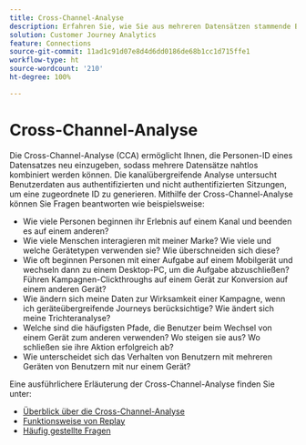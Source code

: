 ```yaml
---
title: Cross-Channel-Analyse
description: Erfahren Sie, wie Sie aus mehreren Datensätzen stammende Besucher-IDs neu eingeben können, damit Besucher zusammengeführt werden können.
solution: Customer Journey Analytics
feature: Connections
source-git-commit: 11ad1c91d07e8d4d6dd0186de68b1cc1d715ffe1
workflow-type: ht
source-wordcount: '210'
ht-degree: 100%

---
```



# Cross-Channel-Analyse

Die Cross-Channel-Analyse (CCA) ermöglicht Ihnen, die Personen-ID eines Datensatzes neu einzugeben, sodass mehrere Datensätze nahtlos kombiniert werden können. Die kanalübergreifende Analyse untersucht Benutzerdaten aus authentifizierten und nicht authentifizierten Sitzungen, um eine zugeordnete ID zu generieren. Mithilfe der Cross-Channel-Analyse können Sie Fragen beantworten wie beispielsweise:

* Wie viele Personen beginnen ihr Erlebnis auf einem Kanal und beenden es auf einem anderen?
* Wie viele Menschen interagieren mit meiner Marke? Wie viele und welche Gerätetypen verwenden sie? Wie überschneiden sich diese?
* Wie oft beginnen Personen mit einer Aufgabe auf einem Mobilgerät und wechseln dann zu einem Desktop-PC, um die Aufgabe abzuschließen? Führen Kampagnen-Clickthroughs auf einem Gerät zur Konversion auf einem anderen Gerät?
* Wie ändern sich meine Daten zur Wirksamkeit einer Kampagne, wenn ich geräteübergreifende Journeys berücksichtige? Wie ändert sich meine Trichteranalyse?
* Welche sind die häufigsten Pfade, die Benutzer beim Wechsel von einem Gerät zum anderen verwenden? Wo steigen sie aus? Wo schließen sie ihre Aktion erfolgreich ab?
* Wie unterscheidet sich das Verhalten von Benutzern mit mehreren Geräten von Benutzern mit nur einem Gerät?

Eine ausführlichere Erläuterung der Cross-Channel-Analyse finden Sie unter:

* [Überblick über die Cross-Channel-Analyse](/help/cca/overview.md)
* [Funktionsweise von Replay](/help/cca/replay.md)
* [Häufig gestellte Fragen](/help/cca/faq.md)